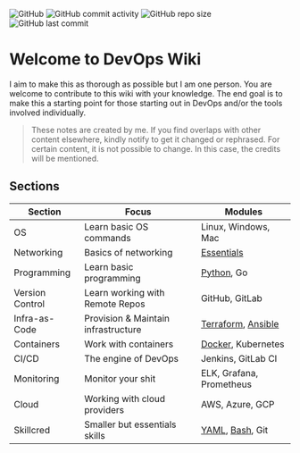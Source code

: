 ![GitHub](https://img.shields.io/github/license/nyukeit/devopswiki?style=for-the-badge) ![GitHub commit activity](https://img.shields.io/github/commit-activity/w/nyukeit/devopswiki?style=for-the-badge) ![GitHub repo size](https://img.shields.io/github/repo-size/nyukeit/devopswiki?color=yellow&style=for-the-badge) ![GitHub last commit](https://img.shields.io/github/last-commit/nyukeit/devopswiki?style=for-the-badge)

# Welcome to DevOps Wiki

I aim to make this as thorough as possible but I am one person. You are welcome to contribute to this wiki with your knowledge. The end goal is to make this a starting point for those starting out in DevOps and/or the tools involved individually.

> These notes are created by me. If you find overlaps with other content elsewhere, kindly notify to get it changed or rephrased. For certain content, it is not possible to change. In this case, the credits will be mentioned.

## Sections

| Section         | Focus                               | Modules                                                      |
| --------------- | ----------------------------------- | ------------------------------------------------------------ |
| OS              | Learn basic OS commands             | Linux, Windows, Mac                                          |
| Networking      | Basics of networking                | [Essentials](https://github.com/nyukeit/devopswiki/tree/main/networking) |
| Programming     | Learn basic programming             | [Python](https://github.com/nyukeit/devopswiki/tree/main/programming/python), Go |
| Version Control | Learn working with Remote Repos     | GitHub, GitLab                                               |
| Infra-as-Code   | Provision & Maintain infrastructure | [Terraform](https://github.com/nyukeit/devopswiki/tree/main/infra-as-code/terraform), [Ansible](https://github.com/nyukeit/devopswiki/tree/main/infra-as-code/ansible) |
| Containers      | Work with containers                | [Docker](https://github.com/nyukeit/devopswiki/tree/main/containers/docker), Kubernetes |
| CI/CD           | The engine of DevOps                | Jenkins, GitLab CI                                           |
| Monitoring      | Monitor your shit                   | ELK, Grafana, Prometheus                                     |
| Cloud           | Working with cloud providers        | AWS, Azure, GCP                                              |
| Skillcred       | Smaller but essentials skills       | [YAML](https://github.com/nyukeit/devopswiki/tree/main/skillcred/yaml), [Bash](https://github.com/nyukeit/devopswiki/tree/main/skillcred/bash), Git |

